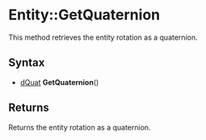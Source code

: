# Entity::GetQuaternion #
This method retrieves the entity rotation as a quaternion.

## Syntax ##
- [dQuat](CPP_dQuat.md) **GetQuaternion**()

## Returns ##
Returns the entity rotation as a quaternion.
